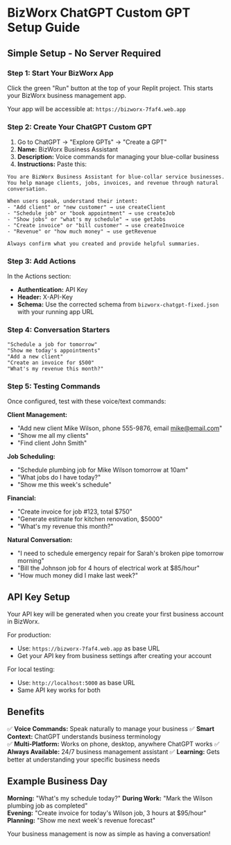 # BizWorx ChatGPT Custom GPT Setup Guide

## Simple Setup - No Server Required

### Step 1: Start Your BizWorx App
Click the green "Run" button at the top of your Replit project. This starts your BizWorx business management app.

Your app will be accessible at: `https://bizworx-7faf4.web.app`

### Step 2: Create Your ChatGPT Custom GPT
1. Go to ChatGPT → "Explore GPTs" → "Create a GPT"
2. **Name:** BizWorx Business Assistant
3. **Description:** Voice commands for managing your blue-collar business
4. **Instructions:** Paste this:

```
You are BizWorx Business Assistant for blue-collar service businesses. You help manage clients, jobs, invoices, and revenue through natural conversation.

When users speak, understand their intent:
- "Add client" or "new customer" → use createClient
- "Schedule job" or "book appointment" → use createJob  
- "Show jobs" or "what's my schedule" → use getJobs
- "Create invoice" or "bill customer" → use createInvoice
- "Revenue" or "how much money" → use getRevenue

Always confirm what you created and provide helpful summaries.
```

### Step 3: Add Actions
In the Actions section:
- **Authentication:** API Key
- **Header:** X-API-Key  
- **Schema:** Use the corrected schema from `bizworx-chatgpt-fixed.json` with your running app URL

### Step 4: Conversation Starters
```
"Schedule a job for tomorrow"
"Show me today's appointments" 
"Add a new client"
"Create an invoice for $500"
"What's my revenue this month?"
```

### Step 5: Testing Commands

Once configured, test with these voice/text commands:

**Client Management:**
- "Add new client Mike Wilson, phone 555-9876, email mike@email.com"
- "Show me all my clients"
- "Find client John Smith"

**Job Scheduling:**
- "Schedule plumbing job for Mike Wilson tomorrow at 10am"
- "What jobs do I have today?"
- "Show me this week's schedule"

**Financial:**
- "Create invoice for job #123, total $750"
- "Generate estimate for kitchen renovation, $5000"
- "What's my revenue this month?"

**Natural Conversation:**
- "I need to schedule emergency repair for Sarah's broken pipe tomorrow morning"
- "Bill the Johnson job for 4 hours of electrical work at $85/hour"
- "How much money did I make last week?"

## API Key Setup

Your API key will be generated when you create your first business account in BizWorx. 

For production:
- Use: `https://bizworx-7faf4.web.app` as base URL
- Get your API key from business settings after creating your account

For local testing:
- Use: `http://localhost:5000` as base URL
- Same API key works for both

## Benefits

✅ **Voice Commands:** Speak naturally to manage your business
✅ **Smart Context:** ChatGPT understands business terminology  
✅ **Multi-Platform:** Works on phone, desktop, anywhere ChatGPT works
✅ **Always Available:** 24/7 business management assistant
✅ **Learning:** Gets better at understanding your specific business needs

## Example Business Day

**Morning:** "What's my schedule today?"
**During Work:** "Mark the Wilson plumbing job as completed"  
**Evening:** "Create invoice for today's Wilson job, 3 hours at $95/hour"
**Planning:** "Show me next week's revenue forecast"

Your business management is now as simple as having a conversation!